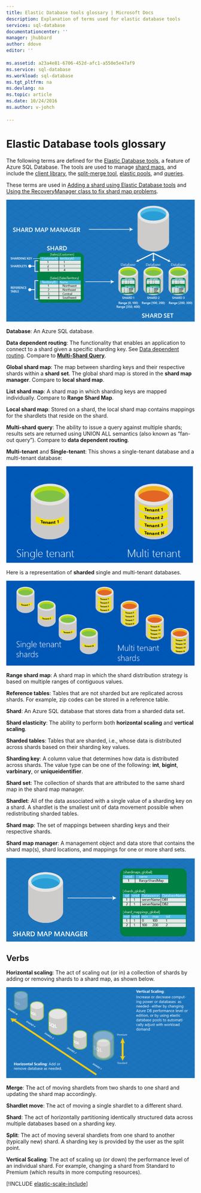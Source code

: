 ```yaml
---
title: Elastic Database tools glossary | Microsoft Docs
description: Explanation of terms used for elastic database tools
services: sql-database
documentationcenter: ''
manager: jhubbard
author: ddove
editor: ''

ms.assetid: a23a4e81-6706-452d-afc1-a550e5e47af9
ms.service: sql-database
ms.workload: sql-database
ms.tgt_pltfrm: na
ms.devlang: na
ms.topic: article
ms.date: 10/24/2016
ms.author: v-johch

---
```

# Elastic Database tools glossary
The following terms are defined for the [Elastic Database tools](./sql-database-elastic-scale-introduction.md), a feature of Azure SQL Database. The tools are used to manage [shard maps](./sql-database-elastic-scale-shard-map-management.md), and include the [client library](./sql-database-elastic-database-client-library.md), the [split-merge tool](./sql-database-elastic-scale-overview-split-and-merge.md), [elastic pools](./sql-database-elastic-pool.md), and [queries](./sql-database-elastic-query-overview.md). 

These terms are used in [Adding a shard using Elastic Database tools](./sql-database-elastic-scale-add-a-shard.md) and [Using the RecoveryManager class to fix shard map problems](./sql-database-elastic-database-recovery-manager.md).

![Elastic Scale terms][1]

**Database**: An Azure SQL database. 

**Data dependent routing**: The functionality that enables an application to connect to a shard given a specific sharding key. See [Data dependent routing](./sql-database-elastic-scale-data-dependent-routing.md). Compare to **[Multi-Shard Query](./sql-database-elastic-scale-multishard-querying.md)**.

**Global shard map**: The map between sharding keys and their respective shards within a **shard set**. The global shard map is stored in the **shard map manager**. Compare to **local shard map**.

**List shard map**: A shard map in which sharding keys are mapped individually. Compare to **Range Shard Map**.   

**Local shard map**: Stored on a shard, the local shard map contains mappings for the shardlets that reside on the shard.

**Multi-shard query**: The ability to issue a query against multiple shards; results sets are returned using UNION ALL semantics (also known as “fan-out query”). Compare to **data dependent routing**.

**Multi-tenant** and **Single-tenant**: This shows a single-tenant database and a multi-tenant database:

![Single and multi-tenant databases](./media/sql-database-elastic-scale-glossary/multi-single-simple.png)

Here is a representation of **sharded** single and multi-tenant databases. 

![Single and multi-tenant databases](./media/sql-database-elastic-scale-glossary/shards-single-multi.png)

**Range shard map**: A shard map in which the shard distribution strategy is based on multiple ranges of contiguous values. 

**Reference tables**: Tables that are not sharded but are replicated across shards. For example, zip codes can be stored in a reference table. 

**Shard**: An Azure SQL database that stores data from a sharded data set. 

**Shard elasticity**: The ability to perform both **horizontal scaling** and **vertical scaling**.

**Sharded tables**: Tables that are sharded, i.e., whose data is distributed across shards based on their sharding key values. 

**Sharding key**: A column value that determines how data is distributed across shards. The value type can be one of the following: **int**, **bigint**, **varbinary**, or **uniqueidentifier**. 

**Shard set**: The collection of shards that are attributed to the same shard map in the shard map manager.  

**Shardlet**: All of the data associated with a single value of a sharding key on a shard. A shardlet is the smallest unit of data movement possible when redistributing sharded tables. 

**Shard map**: The set of mappings between sharding keys and their respective shards.

**Shard map manager**: A management object and data store that contains the shard map(s), shard locations, and mappings for one or more shard sets.

![Mappings][2]

## Verbs
**Horizontal scaling**: The act of scaling out (or in) a collection of shards by adding or removing shards to a shard map, as shown below.

![Horizontal and vertical scaling][3]

**Merge**: The act of moving shardlets from two shards to one shard and updating the shard map accordingly.

**Shardlet move**: The act of moving a single shardlet to a different shard. 

**Shard**: The act of horizontally partitioning identically structured data across multiple databases based on a sharding key.

**Split**: The act of moving several shardlets from one shard to another (typically new) shard. A sharding key is provided by the user as the split point.

**Vertical Scaling**: The act of scaling up (or down) the performance level of an individual shard. For example, changing a shard from Standard to Premium (which results in more computing resources). 

[!INCLUDE [elastic-scale-include](../../includes/elastic-scale-include.md)]  

<!--Image references-->
[1]: ./media/sql-database-elastic-scale-glossary/glossary.png
[2]: ./media/sql-database-elastic-scale-glossary/mappings.png
[3]: ./media/sql-database-elastic-scale-glossary/h_versus_vert.png